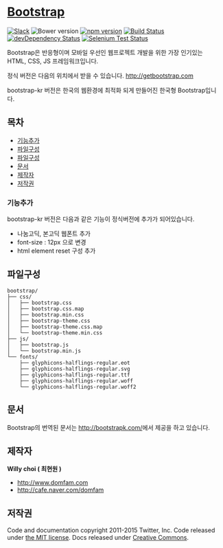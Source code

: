 # [Bootstrap](http://getbootstrap.com)
[![Slack](https://bootstrap-slack.herokuapp.com/badge.svg)](https://bootstrap-slack.herokuapp.com)
![Bower version](https://img.shields.io/bower/v/bootstrap.svg)
[![npm version](https://img.shields.io/npm/v/bootstrap.svg)](https://www.npmjs.com/package/bootstrap)
[![Build Status](https://img.shields.io/travis/twbs/bootstrap/master.svg)](https://travis-ci.org/twbs/bootstrap)
[![devDependency Status](https://img.shields.io/david/dev/twbs/bootstrap.svg)](https://david-dm.org/twbs/bootstrap#info=devDependencies)
[![Selenium Test Status](https://saucelabs.com/browser-matrix/bootstrap.svg)](https://saucelabs.com/u/bootstrap)

Bootstrap은 반응형이며 모바일 우선인 웹프로젝트 개발을 위한 가장 인기있는 HTML, CSS, JS 프레임워크입니다.

정식 버전은 다음의 위치에서 받을 수 있습니다. <http://getbootstrap.com>

bootstrap-kr 버전은 한국의 웹환경에 최적화 되게 만들어진 한국형 Bootstrap입니다.

## 목차

- [기능추가](#기능추가)
- [파일구성](#파일구성)
- [파일구성](#파일구성)
- [문서](#문서)
- [제작자](#제작자)
- [저작권](#저작권)


### 기능추가

bootstrap-kr 버전은 다음과 같은 기능이 정식버전에 추가가 되어있습니다.

- 나눔고딕, 본고딕 웹폰트 추가
- font-size : 12px 으로 변경
- html element reset 구성 추가

## 파일구성

```
bootstrap/
├── css/
│   ├── bootstrap.css
│   ├── bootstrap.css.map
│   ├── bootstrap.min.css
│   ├── bootstrap-theme.css
│   ├── bootstrap-theme.css.map
│   └── bootstrap-theme.min.css
├── js/
│   ├── bootstrap.js
│   └── bootstrap.min.js
└── fonts/
    ├── glyphicons-halflings-regular.eot
    ├── glyphicons-halflings-regular.svg
    ├── glyphicons-halflings-regular.ttf
    ├── glyphicons-halflings-regular.woff
    └── glyphicons-halflings-regular.woff2
```

## 문서

Bootstrap의 번역된 문서는  <http://bootstrapk.com/>에서 제공을 하고 있습니다.


## 제작자

**Willy choi ( 최현원 )**

- <http://www.domfam.com>
- <http://cafe.naver.com/domfam>



## 저작권

Code and documentation copyright 2011-2015 Twitter, Inc. Code released under [the MIT license](https://github.com/twbs/bootstrap/blob/master/LICENSE). Docs released under [Creative Commons](https://github.com/twbs/bootstrap/blob/master/docs/LICENSE).
